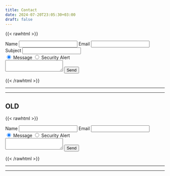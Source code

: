```yaml
---
title: Contact
date: 2024-07-20T23:05:30+03:00
draft: false
---
```



{{< rawhtml >}}

<form id="contact-form" name="contact" method="POST" data-netlify="true">
    <label for="contact-name">Name</label>
    <input type="text" id="contact-name" name="name" required>
    <label for="contact-email">Email</label>
    <input type="email" id="contact-email" name="_replyto" required>
    <label for="contact-subject">Subject</label>
    <input type="text" id="contact-subject" name="subject" maxlength="60" required>
    <div class="radio-container">
        <input type="radio" id="message" name="message-type" value="Message" checked>
        <label for="message">Message</label>
        <input type="radio" id="security-alert" name="message-type" value="Security Alert">
        <label for="security-alert">Security Alert</label>
    </div>
    <textarea id="contact-message" name="message" required></textarea>
    <button type="submit" id="contact-submit">Send</button>
</form>

{{< /rawhtml >}}


---
---


## OLD


{{< rawhtml >}}

<form id="contact-form" action="https://formspree.io/f/xkgwolez" method="POST">
    <label for="contact-name">Name</label>
    <input type="text" id="contact-name" name="name" required>
    <label for="contact-email">Email</label>
    <input type="email" id="contact-email" name="_replyto" required>
    <div class="radio-container">
        <input type="radio" id="message" name="message-type" value="Message" checked>
        <label for="message">Message</label>
        <input type="radio" id="security-alert" name="message-type" value="Security Alert">
        <label for="security-alert">Security Alert</label>
    </div>
    <textarea id="contact-message" name="message" required></textarea>
    <button type="submit" id="contact-submit">Send</button>
</form>

{{< /rawhtml >}}


---
---





